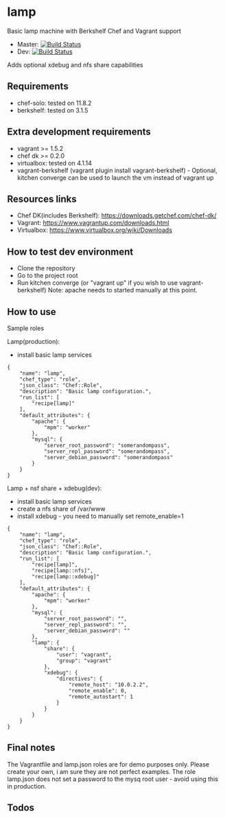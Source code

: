 lamp
====

Basic lamp machine with Berkshelf Chef and Vagrant support
* Master: [![Build Status](https://api.travis-ci.org/sergiuionescu/lamp.svg?branch=master)](http://travis-ci.org/sergiuionescu/lamp)
* Dev: [![Build Status](https://api.travis-ci.org/sergiuionescu/lamp.svg?branch=dev)](http://travis-ci.org/sergiuionescu/lamp)

Adds optional xdebug and nfs share capabilities

Requirements
------------
* chef-solo: tested on 11.8.2
* berkshelf: tested on 3.1.5

Extra development requirements
-----------------------------
* vagrant >= 1.5.2
* chef dk >= 0.2.0
* virtualbox: tested on 4.1.14
* vagrant-berkshelf (vagrant plugin install vagrant-berkshelf) - Optional, kitchen converge can be used to launch the vm instead of vagrant up

Resources links
---------------
* Chef DK(includes Berkshelf): https://downloads.getchef.com/chef-dk/
* Vagrant: https://www.vagrantup.com/downloads.html
* Virtualbox: https://www.virtualbox.org/wiki/Downloads


How to test dev environment
---------------------------
- Clone the repository
- Go to the project root
- Run kitchen converge (or "vagrant up" if you wish to use vagrant-berkshelf)
Note: apache needs to started manually at this point.

How to use
----------
Sample roles

Lamp(production):
- install basic lamp services
``````
{
    "name": "lamp",
    "chef_type": "role",
    "json_class": "Chef::Role",
    "description": "Basic lamp configuration.",
    "run_list": [
        "recipe[lamp]"
    ],
    "default_attributes": {
        "apache": {
            "mpm": "worker"
        },
        "mysql": {
            "server_root_password": "somerandompass",
            "server_repl_password": "somerandompass",
            "server_debian_password": "somerandompass"
        }
    }
}
``````

Lamp + nsf share + xdebug(dev):
- install basic lamp services
- create a nfs share of /var/www
- install xdebug - you need to manually set remote_enable=1
``````
{
    "name": "lamp",
    "chef_type": "role",
    "json_class": "Chef::Role",
    "description": "Basic lamp configuration.",
    "run_list": [
        "recipe[lamp]",
        "recipe[lamp::nfs]",
        "recipe[lamp::xdebug]"
    ],
    "default_attributes": {
        "apache": {
            "mpm": "worker"
        },
        "mysql": {
            "server_root_password": "",
            "server_repl_password": "",
            "server_debian_password": ""
        },
        "lamp": {
            "share": {
                "user": "vagrant",
                "group": "vagrant"
            },
            "xdebug": {
                "directives": {
                    "remote_host": "10.0.2.2",
                    "remote_enable": 0,
                    "remote_autostart": 1
                }
            }
        }
    }
}
``````

Final notes
-----------
The Vagrantfile and lamp.json roles are for demo purposes only. 
Please create your own, i am sure they are not perfect examples.
The role lamp.json does not set a password to the mysq root user - avoid using this in production.

Todos
------

